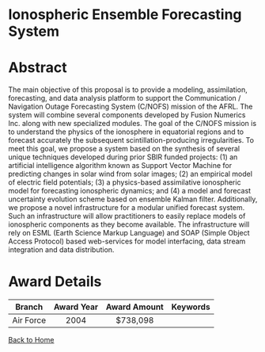 
Ionospheric Ensemble Forecasting System
=======================================

# Abstract


The main objective of this proposal is to provide a modeling, assimilation, forecasting, and data analysis platform to support the Communication / Navigation Outage Forecasting System (C/NOFS) mission of the AFRL.  The system will combine several components developed by Fusion Numerics Inc. along with new specialized modules.   The goal of the C/NOFS mission is to understand the physics of the ionosphere in equatorial regions and to forecast accurately the subsequent scintillation-producing irregularities. To meet this goal, we propose a system based on the synthesis of several unique techniques developed during prior SBIR funded projects: (1) an artificial intelligence algorithm known as Support Vector Machine for predicting changes in solar wind from solar images; (2) an empirical model of electric field potentials; (3) a physics-based assimilative ionospheric model for forecasting ionospheric dynamics; and (4) a model and forecast uncertainty evolution scheme based on ensemble Kalman filter.  Additionally, we propose a novel infrastructure for a modular unified forecast system.  Such an infrastructure will allow practitioners to easily replace models of ionospheric components as they become available.  The infrastructure will rely on ESML (Earth Science Markup Language) and SOAP (Simple Object Access Protocol) based web-services for model interfacing, data stream integration and data distribution.  

# Award Details

|Branch|Award Year|Award Amount|Keywords|
| :---: | :---: | :---: | :---: |
|Air Force|2004|$738,098||
  
  


[Back to Home](https://github.com/chrischow/dod_sbir_awards)